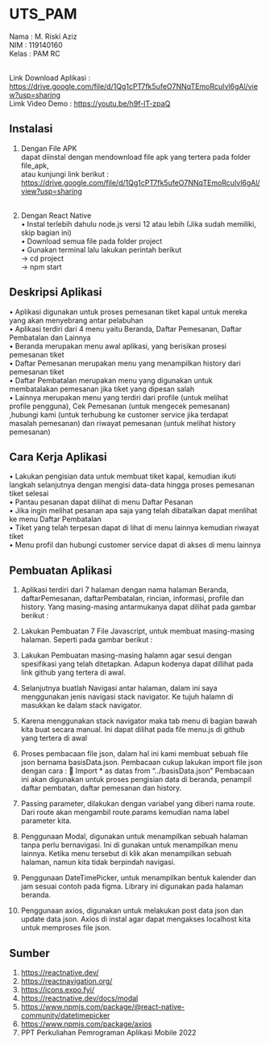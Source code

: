 # UTS_PAM

Nama : M. Riski Aziz <br>
NIM : 119140160 <br>
Kelas : PAM RC <br><br>

Link Download Aplikasi : https://drive.google.com/file/d/1Qg1cPT7fk5ufeO7NNqTEmoRcuIvl6gAl/view?usp=sharing <br>
Limk Video Demo : https://youtu.be/h9f-lT-zpaQ <br>

## Instalasi

1.  Dengan File APK <br>
    dapat diinstal dengan mendownload file apk yang tertera pada folder file_apk, <br>
    atau kunjungi link berikut : https://drive.google.com/file/d/1Qg1cPT7fk5ufeO7NNqTEmoRcuIvl6gAl/view?usp=sharing<br><br>

2.  Dengan React Native <br>
    • Instal terlebih dahulu node.js versi 12 atau lebih (Jika sudah memiliki, skip bagian ini) <br>
    • Download semua file pada folder project <br>
    • Gunakan terminal lalu lakukan perintah berikut <br>
    -> cd project <br>
    -> npm start <br>

## Deskripsi Aplikasi

• Aplikasi digunakan untuk proses pemesanan tiket kapal untuk mereka <br> yang akan menyebrang antar pelabuhan <br>
• Aplikasi terdiri dari 4 menu yaitu Beranda, Daftar Pemesanan, Daftar Pembatalan dan Lainnya <br>
• Beranda merupakan menu awal aplikasi, yang berisikan prosesi pemesanan tiket <br>
• Daftar Pemesanan merupakan menu yang menampilkan history dari pemesanan tiket <br>
• Daftar Pembatalan merupakan menu yang digunakan untuk membatalakan pemesanan jika tiket yang dipesan salah <br>
• Lainnya merupakan menu yang terdiri dari profile (untuk melihat <br> profile pengguna), Cek Pemesanan (untuk mengecek pemesanan) <br>,hubungi kami (untuk terhubung ke customer service jika terdapat <br> masalah pemesanan) dan riwayat pemesanan (untuk melihat history pemesanan)

## Cara Kerja Aplikasi

• Lakukan pengisian data untuk membuat tiket kapal, kemudian ikuti langkah selanjutnya dengan mengisi data-data hingga proses pemesanan tiket selesai<br>
• Pantau pesanan dapat dilihat di menu Daftar Pesanan <br>
• Jika ingin melihat pesanan apa saja yang telah dibatalkan dapat menlihat ke menu Daftar Pembatalan <br>
• Tiket yang telah terpesan dapat di lihat di menu lainnya kemudian riwayat tiket <br>
• Menu profil dan hubungi customer service dapat di akses di menu lainnya <br>

## Pembuatan Aplikasi

1. Aplikasi terdiri dari 7 halaman dengan nama halaman Beranda, daftarPemesanan, daftarPembatalan, rincian, informasi, profile dan history. Yang masing-masing antarmukanya dapat dilihat pada gambar berikut :

2. Lakukan Pembuatan 7 File Javascript, untuk membuat masing-masing halaman. Seperti pada gambar berikut :

3. Lakukan Pembuatan masing-masing halamn agar sesui dengan spesifikasi yang telah ditetapkan. Adapun kodenya dapat dillihat pada link github yang tertera di awal.

4. Selanjutnya buatlah Navigasi antar halaman, dalam ini saya menggunakan jenis navigasi stack navigator. Ke tujuh halamn di masukkan ke dalam stack navigator.

5. Karena menggunakan stack navigator maka tab menu di bagian bawah kita buat secara manual. Ini dapat dilihat pada file menu.js di github yang tertera di awal

6. Proses pembacaan file json, dalam hal ini kami membuat sebuah file json bernama basisData.json. Pembacaan cukup lakukan import file json dengan cara :
    Import \* as datas from “../basisData.json”
   Pembacaan ini akan digunakan untuk proses pengisian data di beranda, penampil daftar pembatan, daftar pemesanan dan history.

7. Passing parameter, dilakukan dengan variabel yang diberi nama route. Dari route akan mengambil route.params kemudian nama label parameter kita.

8. Penggunaan Modal, digunakan untuk menampilkan sebuah halaman tanpa perlu bernavigasi. Ini di gunakan untuk menampilkan menu lainnya. Ketika menu tersebut di klik akan menampilkan sebuah halaman, namun kita tidak berpindah navigasi.

9. Penggunaan DateTimePicker, untuk menampilkan bentuk kalender dan jam sesuai contoh pada figma. Library ini digunakan pada halaman beranda.

10. Penggunaan axios, digunakan untuk melakukan post data json dan update data json. Axios di instal agar dapat mengakses localhost kita untuk memproses file json.

## Sumber

1. https://reactnative.dev/
2. https://reactnavigation.org/
3. https://icons.expo.fyi/
4. https://reactnative.dev/docs/modal
5. https://www.npmjs.com/package/@react-native-community/datetimepicker
6. https://www.npmjs.com/package/axios
7. PPT Perkuliahan Pemrograman Aplikasi Mobile 2022
